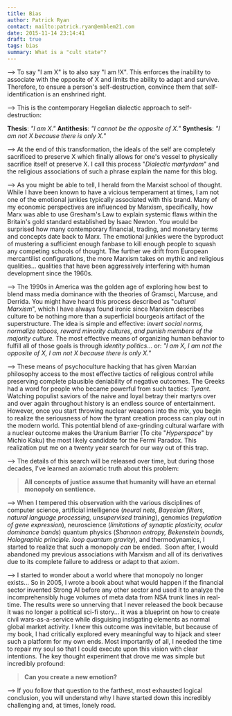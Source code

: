 ```yaml
---
title: Bias
author: Patrick Ryan
contact: mailto:patrick.ryan@emblem21.com
date: 2015-11-14 23:14:41
draft: true
tags: bias
summary: What is a "cult state"?
---
```


--> To say "I am X" is to also say "I am !X".  This enforces the inability to associate with the opposite of X and limits the ability to adapt and survive. Therefore, to ensure a person's self-destruction, convince them that self-identification is an enshrined right.

--> This is the contemporary Hegelian dialectic approach to self-destruction:

**Thesis**: *"I am X."*
**Antithesis**: *"I cannot be the opposite of X."*
**Synthesis**: *"I am not X because there is only X."*

--> At the end of this transformation, the ideals of the self are completely sacrificed to preserve X which finally allows for one's vessel to physically sacrifice itself ot preserve X.  I call this process "*Dialectic martyrdom*" and the religious associations of such a phrase explain the name for this blog.

--> As you might be able to tell, I herald from the Marxist school of thought.  While I have been known to have a vicious temperament at times, I am not one of the emotional junkies typically associated with this brand.  Many of my economic perspectives are influenced by Marxism, specifically, how Marx was able to use Gresham's Law to explain systemic flaws within the Britain's gold standard established by Isaac Newton.  You would be surprised how many contemporary financial, trading, and monetary terms and concepts date back to Marx.  The emotional junkies were the byproduct of mustering a sufficient enough fanbase to kill enough people to squash any competing schools of thought.  The further we drift from European mercantilist configurations, the more Marxism takes on mythic and religious qualities... qualities that have been aggressively interfering with human development since the 1960s.

--> The 1990s in America was the golden age of exploring how best to blend mass media dominance with the theories of Gramsci, Marcuse, and Derrida.  You might have heard this process described as "*cultural Marxism*", which I have always found ironic since Marxism describes culture to be nothing more than a superficial bourgeois artifact of the superstructure.  The idea is simple and effective: *invert social norms, normalize taboos, reward minority cultures, and punish members of the majority culture.*  The most effective means of organizing human behavior to fulfill all of those goals is through *identity politics*... or: *"I am X, I am not the opposite of X, I am not X because there is only X."* 

--> These means of psychoculture hacking that has given Marxian philosophy access to the most effective tactics of religious control while preserving complete plausible deniability of negative outcomes.  The Greeks had a word for people who became powerful from such tactics: *Tyrant*.  Watching populist saviors of the naive and loyal betray their martyrs over and over again throughout history is an endless source of entertainment.  However, once you start throwing nuclear weapons into the mix, you begin to realize the seriousness of how the tyrant creation process can play out in the modern world.  This potential blend of axe-grinding cultural warfare with a nuclear outcome makes the Uranium Barrier (To cite "*Hyperspace*" by Michio Kaku) the most likely candidate for the Fermi Paradox.  This realization put me on a twenty year search for our way out of this trap.

--> The details of this search will be released over time, but during those decades, I've learned an axiomatic truth about this problem:

> **All concepts of justice assume that humanity will have an eternal monopoly on sentience.**

--> When I tempered this observation with the various disciplines of computer science, artificial intelligence (*neural nets, Bayesian filters, natural language processing, unsupervised training*), genomics (*regulation of gene expression*), neuroscience (*limitations of synaptic plasticity, ocular dominance bands*) quantum physics (*Shannon entropy, Bekenstein bounds, Holographic principle. loop quantum gravity*), and thermodynamics, I started to realize that such a monopoly *can* be ended.  Soon after, I would abandoned my previous associations with Marxism and all of its derivatives due to its complete failure to address or adapt to that axiom.

--> I started to wonder about a world where that monopoly no longer exists... So in 2005, I wrote a book about what would happen if the financial sector invented Strong AI before any other sector and used it to analyze the incomprehensibly huge volumes of meta data from NSA trunk lines in real-time.  The results were so unnerving that I never released the book because it was no longer a political sci-fi story... it was a blueprint on how to create civil wars-as-a-service while disguising instigating elements as normal global market activity.  I knew this outcome was inevitable, but because of my book, I had critically explored every meaningful way to hijack and steer such a platform for my own ends.  Most importantly of all, I needed the time to repair my soul so that I could execute upon this vision with clear intentions.  The key thought experiment that drove me was simple but incredibly profound:

> **Can you create a new emotion?**

--> If you follow that question to the farthest, most exhausted logical conclusion, you will understand why I have started down this incredibly challenging and, at times, lonely road.